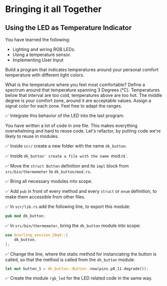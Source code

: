 # Bringing it all Together
## Using the LED as Temperature Indicator

You have learned the following:
* Lighting and wiring RGB LEDs.
* Using a temperature sensor.
* Implementing User Input

Build a program that indicates temperatures around your personal comfort temperature with different light colors. 

What is the temperature where you feel most comfortable?
Define a spectrum around that temperature spanning 3 Degrees (°C). Temperatures below that interval are too cold, temperatures above are too hot. The middle degree is your comfort zone, around it are acceptable values. Assign a signal color for each zone. Feel free to adapt the ranges. 

✅ Integrate this behavior of the LED into the last program. 

You have written a lot of code in one file. This makes everything overwhelming and hard to reuse code. Let's refactor, by putting code we're likely to reuse in modules.

✅ Inside `scr/` create a new folder with the name `dk_button`.

✅ Inside `dk_button' create a file with the name `mod.rs`.

✅ Move the `struct Button` definition and its `impl` block from `src/bin/thermometer` to `dk_button/mod.rs`.

✅ Bring all necessary modules into scope.

✅ Add `pub` in front of every method and every `struct` or `enum` definition, to make them accessible from other files. 

✅ In `scr/lib.rs` add the following line, to export this module:

```rust
pub mod dk_button;
```

✅ In `src/bin/thermometer`, bring the `dk_button` module into scope:

```rust
use knurling_session_20q4::{
    dk_button, 
};
```

✅ Change the line, where the static method for instanciating the button is called, so that the method is called from the `dk_button` module:

```rust
let mut button_1 = dk_button::Button::new(pins.p0_11.degrade());
```

✅ Create the module `rgb_led` for the LED related code in the same way. 


